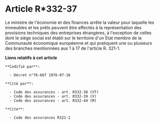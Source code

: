 # Article R*332-37

Le ministre de l'économie et des finances arrête la valeur pour laquelle les immeubles et les prêts peuvent être affectés à
la représentation des provisions techniques des entreprises étrangères, à l'exception de celles dont le siège social est
établi sur le territoire d'un Etat membre de la Communauté économique européenne et qui pratiquent une ou plusieurs des
branches mentionnées aux 1 à 17 de l'article R. 321-1.

**Liens relatifs à cet article**

	**Codifié par**:

	  - Décret n°76-667 1976-07-16

	**Cité par**:

	  - Code des assurances - art. R332-38 (VT)
	  - Code des assurances - art. R332-39 (V)
	  - Code des assurances - art. R332-44 (M)

	**Cite**:

	  - Code des assurances R321-1
